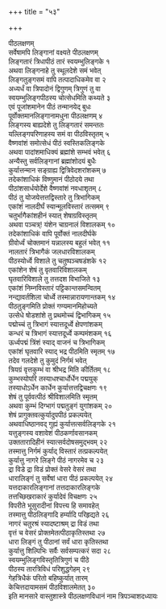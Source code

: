 +++
title = "५३"

+++
   
पीठलक्षणम्  
सर्वेषामपि लिङ्गानां वक्ष्यते पीठलक्षणम्   
लिङ्गतारं त्रिधापीठं तारं स्वयम्भुलिङ्गके १  
अथवा लिङ्गनाहे तु स्थूलदेशे समं भवेत्   
लिङ्गतुङ्गसमं वापि तत्पादाधिकमेव वा २  
अध्यर्धं वा त्रिपादोनं द्विगुणम् त्रिगुणं तु वा   
स्वयम्भुलिङ्गपीठस्य चोत्सेधमिति कथ्यते ३  
एवं पूजांशमानेन पीठं तन्मानयेद् बुधः   
पूर्वोक्तमानलिङ्गानामधुना पीठलक्षणम् ४  
लिङ्गस्य बाह्यदेशे तु लिङ्गतारं समन्ततः   
यल्लिङ्गपरिणाहस्य समं वा पीठविस्तृतम् ५  
वैष्णवांशं समोत्सेधं पीठं स्वस्तिकलिङ्गके   
अथवा पादांशमाधिक्यं ब्रह्मांशे सम्भवं भवेत् ६  
अन्यैस्तु सर्वलिङ्गानां ब्रह्मांशोदयं बुधैः   
कुर्यात्तन्मान सङ्ग्राह्य द्वित्रिवेदशरांशकम् ७  
तदेकांशाधिकं विष्णुमानं पीठोदये तथा   
पीठांशसार्धयोर्देशे वैष्णवांशं नवधाशृतम् ८  
पीठं तु योजयेत्तत्तद्विस्तारे तु त्रिभागिकम्   
एकांशं नालदीर्घं स्यान्मूलविस्तारं तत्समम् ९  
चतुर्भागैकांशहीनं स्यात् शेषाग्रविस्तृतम्   
अथवा पञ्चत्र्\! यंशेन चाग्रनालं विशालकम् १०  
तदेकांशाधिकं वापि पूर्वोक्तं नालदीर्घके   
ग्रीवोर्ध्वं चोक्तमानं यन्नालस्य बहुलं भवेत् ११  
नालतारं त्रिभागैकं जलधारविशालकम्   
पीठस्योर्ध्वे विशाले तु चतुष्पञ्चषडंशके १२  
एकांशेन शेषं तु वृतवारिविशालकम्   
घृतवारिविशाले तु तत्तदश विभाजिते १३  
एकांशं निम्नविस्तारं पट्टिकान्तसमन्वितम्   
नन्द्यावर्तशिला चोर्ध्वे तस्मान्नारायणान्तकम् १४  
पीठतुङ्गमिति प्रोक्तं गण्यमानमिहोच्यते   
उत्सेधे षोडशांशे तु प्रथमोच्चं द्विभागिकम् १५  
पद्मोच्चं तु त्रिभागं स्यात्तदूर्ध्वे क्षेपणांशकम्   
कन्धरं च त्रिभागं स्यात्तदूर्ध्वे कम्पमंशकम् १६  
ऊर्ध्वपद्मं त्रिंशं स्याद् वाजनं च त्रिभागिकम्   
एकांशं घृतवारि स्याद् भद्र पीठमिति स्मृतम् १७  
तदेव गलदेशे तु कुमुदं निर्गमं भवेत्   
त्रियग्रं वृत्तकुम्भं वा श्रीभद्र मिति कीर्तितम् १८  
कुम्भस्योपरि तस्याधश्चार्धोर्धेन पद्मयुक्   
तस्याधोऽर्धेन कार्धेन कुर्यात्तत्तद्विचक्षणः १९  
शेषं तु पूर्ववत्पीठं श्रीविशालमिति स्मृतम्   
अथवा कुम्भं दिग्भागं पद्मतुङ्गं युगांशकम् २०  
शेषं प्रागुक्तवत्कुर्यादुपपीठं प्रकल्पयेत्   
अथवाधिष्ठानवद् गुह्यं कुर्यात्तत्सर्वलिङ्गके २१  
यत्तुङ्गस्य वशावेशं पीठकर्णावसानकम्   
उक्ततारादिहीनं स्यात्सर्वदोषसमुद्भवम् २२  
तस्मात्तु निर्गमं कुर्याद् विस्तारं तत्प्रकल्पयेत्   
कुर्यात्तु नागरे लिङ्गे पीठं नागरमेव च २३  
द्रा विडे द्रा विडं प्रोक्तं वेसरे वेसरं तथा   
धारालिङ्गं तु सर्वेषां धारा पीठं प्रकल्पयेत् २४  
यत्तदाकारलिङ्गानां तत्तदाकारलिङ्गके   
तत्तच्छिखराकारं कुर्यादेवं विचक्षणः २५  
विपरीते भूसुरादीनां विपत्त्य हि समावहेत्   
तस्मात्तु पीठलिङ्गादि हर्म्यादि परिहृद्यते २६  
नागरं चतुरश्रं स्यादष्टाश्रम् द्रा विडं तथा   
वृत्तं च वेसरं प्रोक्तमेतत्पीठाकृतिस्तथा २७  
धारा लिङ्गं तु पीठानां सर्वं धारा कृतिस्तथा   
कुर्यात्तु शिल्पिभिः सर्वैः सर्वसम्पत्करं सदा २८  
स्वयम्भुलिङ्गविस्तृतित्रिगुणं च पीठे   
पीठस्य तारत्रिविधं परिशुद्धगेहम् २९  
गेहत्रिधैकं परितो बहिष्कुर्यात् तारम्   
केचित्तदायामसमं पीठविशालमेतत् ३०  
इति मानसारे वास्तुशास्त्रे पीठलक्षणविधानं नाम त्रिपञ्चाशदध्यायः
